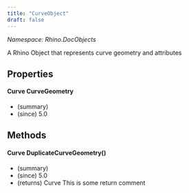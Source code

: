 ```yaml
---
title: "CurveObject"
draft: false
---
```


*Namespace: Rhino.DocObjects*

   A Rhino Object that represents curve geometry and attributes
   
## Properties
#### Curve CurveGeometry
- (summary) 
- (since) 5.0
## Methods
#### Curve DuplicateCurveGeometry()
- (summary) 
- (since) 5.0
- (returns) Curve This is some return comment
